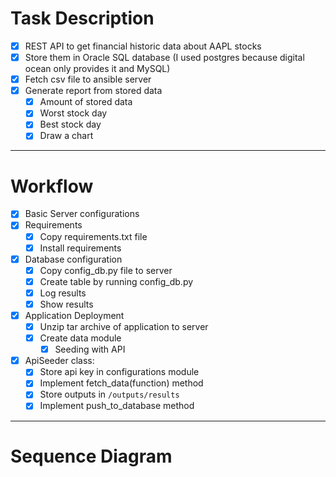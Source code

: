 # Task Description

- [x]  REST API to get financial historic data about AAPL stocks
- [x] Store them in Oracle SQL database (I used postgres because digital ocean only provides it and MySQL)
- [x] Fetch csv file to ansible server
- [x] Generate report from stored data
    - [x] Amount of stored data
    - [x] Worst stock day
    - [x] Best stock day
    - [x] Draw a chart

--- 

# Workflow
- [x] Basic Server configurations
- [x] Requirements
    - [x] Copy requirements.txt file 
    - [x] Install requirements
- [x] Database configuration
    - [x] Copy config_db.py file to server
    - [x] Create table by running config_db.py
    - [x] Log results
    - [x] Show results
- [x] Application Deployment
    - [x] Unzip tar archive of application to server
    - [x] Create data module 
        - [x] Seeding with API
- [x] ApiSeeder class:
    - [x] Store api key in configurations module
    - [x] Implement fetch_data(function) method
    - [x] Store outputs in `/outputs/results`
    - [x] Implement push_to_database method
---

# Sequence Diagram